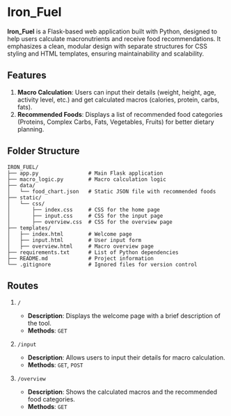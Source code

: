 # Iron_Fuel

**Iron_Fuel** is a Flask-based web application built with Python, designed to help users calculate macronutrients and receive food recommendations. It emphasizes a clean, modular design with separate structures for CSS styling and HTML templates, ensuring maintainability and scalability.



## Features

1. **Macro Calculation**: Users can input their details (weight, height, age, activity level, etc.) and get calculated macros (calories, protein, carbs, fats).
2. **Recommended Foods**: Displays a list of recommended food categories (Proteins, Complex Carbs, Fats, Vegetables, Fruits) for better dietary planning.

## Folder Structure

```
IRON_FUEL/
├── app.py                # Main Flask application
├── macro_logic.py        # Macro calculation logic
├── data/
│   └── food_chart.json   # Static JSON file with recommended foods
├── static/
│   └── css/
│       ├── index.css     # CSS for the home page
│       ├── input.css     # CSS for the input page
│       ├── overview.css  # CSS for the overview page
├── templates/
│   ├── index.html        # Welcome page
│   ├── input.html        # User input form
│   ├── overview.html     # Macro overview page
├── requirements.txt      # List of Python dependencies
├── README.md             # Project information
└── .gitignore            # Ignored files for version control
```

## Routes

1. `/`  
   - **Description**: Displays the welcome page with a brief description of the tool.  
   - **Methods**: `GET`

2. `/input`  
   - **Description**: Allows users to input their details for macro calculation.  
   - **Methods**: `GET`, `POST`

3. `/overview`  
   - **Description**: Shows the calculated macros and the recommended food categories.  
   - **Methods**: `GET`


